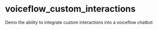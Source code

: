 # voiceflow_custom_interactions
Demo the ability to integrate custom interactions into a voiceflow chatbot
